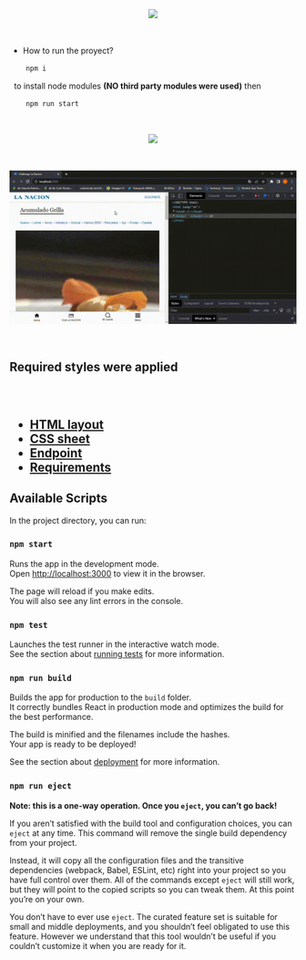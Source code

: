 <p align="center">
   <img style="width: 300px;" src="https://upload.wikimedia.org/wikipedia/commons/thumb/2/28/Logo_La_Naci%C3%B3n.svg/2560px-Logo_La_Naci%C3%B3n.svg.png"/>
</p>
&nbsp;

- How to run the proyect? 

```bash
    npm i
```
&nbsp;
to install node modules **(NO third party modules were used)** then 

```bash
    npm run start
```
&nbsp;

<p align="center">
   <img style="width: 800px;" src="https://github.com/nohaynicksdisponibles/challenge-la-nacion/blob/master/src/assets/challenge-la-nacion.gif"/>
</p>
&nbsp;

<p align="center">
   <img style="width: 800px;" src="https://github.com/nohaynicksdisponibles/challenge-la-nacion/blob/master/src/assets/challenge-la-nacion-mobile.gif"/>
</p>
&nbsp;


<h2>Required styles were applied<h2/>
&nbsp;

- <a href="http://especiales.lanacion.com.ar/arc-css/acumulado.asp">HTML layout</a>
- <a href="https://especiales.lanacion.com.ar/arc-css/css/site.css">CSS sheet</a> 
- <a href="https://jrt2bb3b2nlkw5ozvfcld62wbe0pnifh.lambda-url.us-east-1.on.aws/">Endpoint</a>
- <a href="https://1drv.ms/b/s!AiikDLsglI4O0QIjGFWBVK2Gc4EX?e=7lvtnN">Requirements</a>

## Available Scripts

In the project directory, you can run:

### `npm start`

Runs the app in the development mode.\
Open [http://localhost:3000](http://localhost:3000) to view it in the browser.

The page will reload if you make edits.\
You will also see any lint errors in the console.

### `npm test`

Launches the test runner in the interactive watch mode.\
See the section about [running tests](https://facebook.github.io/create-react-app/docs/running-tests) for more information.

### `npm run build`

Builds the app for production to the `build` folder.\
It correctly bundles React in production mode and optimizes the build for the best performance.

The build is minified and the filenames include the hashes.\
Your app is ready to be deployed!

See the section about [deployment](https://facebook.github.io/create-react-app/docs/deployment) for more information.

### `npm run eject`

**Note: this is a one-way operation. Once you `eject`, you can’t go back!**

If you aren’t satisfied with the build tool and configuration choices, you can `eject` at any time. This command will remove the single build dependency from your project.

Instead, it will copy all the configuration files and the transitive dependencies (webpack, Babel, ESLint, etc) right into your project so you have full control over them. All of the commands except `eject` will still work, but they will point to the copied scripts so you can tweak them. At this point you’re on your own.

You don’t have to ever use `eject`. The curated feature set is suitable for small and middle deployments, and you shouldn’t feel obligated to use this feature. However we understand that this tool wouldn’t be useful if you couldn’t customize it when you are ready for it.

